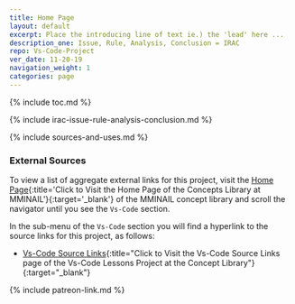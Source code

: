 ```yaml
---
title: Home Page
layout: default
excerpt: Place the introducing line of text ie.) the 'lead' here ...
description_one: Issue, Rule, Analysis, Conclusion = IRAC
repo: Vs-Code-Project
ver_date: 11-20-19
navigation_weight: 1
categories: page
---
```


{% include toc.md %}

{% include irac-issue-rule-analysis-conclusion.md %}

{% include sources-and-uses.md %}

### External Sources

To view a list of aggregate external links for this project, visit the [Home Page](https://mminail.github.io/){:title='Click to Visit the Home Page of the Concepts Library at MMINAIL'}{:target='_blank'} of the MMINAIL concept library and scroll the navigator until you see the `Vs-Code` section.

In the sub-menu of the `Vs-Code` section you will find a hyperlink to the source links for this project, as follows:

- [Vs-Code Source Links](https://mminail.github.io/Vs-Code/Vs-Code-Source-Links.htm){:title="Click to Visit the Vs-Code Source Links page of the Vs-Code Lessons Project at the Concept Library"}{:target="_blank"}

{% include patreon-link.md %}
